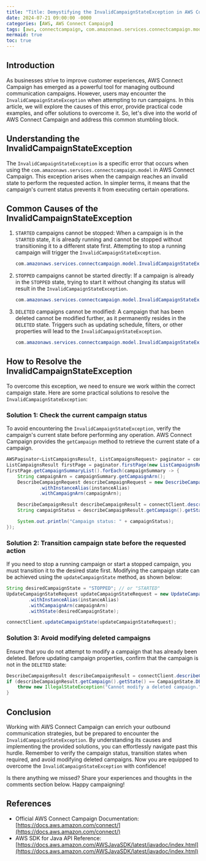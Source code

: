 ```yaml
---
title: "Title: Demystifying the InvalidCampaignStateException in AWS Connect Campaign"
date: 2024-07-21 09:00:00 -0000
categories: [AWS, AWS Connect Campaign]
tags: [aws, connectcampaign, com.amazonaws.services.connectcampaign.model]
mermaid: true
toc: true
---
```



## Introduction
As businesses strive to improve customer experiences, AWS Connect Campaign has emerged as a powerful tool for managing outbound communication campaigns. However, users may encounter the `InvalidCampaignStateException` when attempting to run campaigns. In this article, we will explore the causes of this error, provide practical code examples, and offer solutions to overcome it. So, let's dive into the world of AWS Connect Campaign and address this common stumbling block.

## Understanding the InvalidCampaignStateException
The `InvalidCampaignStateException` is a specific error that occurs when using the `com.amazonaws.services.connectcampaign.model` in AWS Connect Campaign. This exception arises when the campaign reaches an invalid state to perform the requested action. In simpler terms, it means that the campaign's current status prevents it from executing certain operations.

## Common Causes of the InvalidCampaignStateException
1. `STARTED` campaigns cannot be stopped: When a campaign is in the `STARTED` state, it is already running and cannot be stopped without transitioning it to a different state first. Attempting to stop a running campaign will trigger the `InvalidCampaignStateException`.

   ```java
   com.amazonaws.services.connectcampaign.model.InvalidCampaignStateException: Campaign is not STOPPED: CAMPAIGN_ARN
   ```

2. `STOPPED` campaigns cannot be started directly: If a campaign is already in the `STOPPED` state, trying to start it without changing its status will result in the `InvalidCampaignStateException`.

   ```java
   com.amazonaws.services.connectcampaign.model.InvalidCampaignStateException: Campaign is not STARTED: CAMPAIGN_ARN
   ```

3. `DELETED` campaigns cannot be modified: A campaign that has been deleted cannot be modified further, as it permanently resides in the `DELETED` state. Triggers such as updating schedule, filters, or other properties will lead to the `InvalidCampaignStateException`.

   ```java
   com.amazonaws.services.connectcampaign.model.InvalidCampaignStateException: Campaign is in DELETED state: CAMPAIGN_ARN
   ```

## How to Resolve the InvalidCampaignStateException
To overcome this exception, we need to ensure we work within the correct campaign state. Here are some practical solutions to resolve the `InvalidCampaignStateException`:

### Solution 1: Check the current campaign status
To avoid encountering the `InvalidCampaignStateException`, verify the campaign's current state before performing any operation. AWS Connect Campaign provides the `getCampaign` method to retrieve the current state of a campaign.

```java
AWSPaginator<ListCampaignsResult, ListCampaignsRequest> paginator = connectClient.paginator().listCampaigns();
ListCampaignsResult firstPage = paginator.firstPage(new ListCampaignsRequest());
firstPage.getCampaignSummaryList().forEach(campaignSummary -> {
    String campaignArn = campaignSummary.getCampaignArn();
    DescribeCampaignRequest describeCampaignRequest = new DescribeCampaignRequest()
            .withInstanceAlias(instanceAlias)
            .withCampaignArn(campaignArn);

    DescribeCampaignResult describeCampaignResult = connectClient.describeCampaign(describeCampaignRequest);
    String campaignStatus = describeCampaignResult.getCampaign().getState().name();

    System.out.println("Campaign status: " + campaignStatus);
});
```

### Solution 2: Transition campaign state before the requested action
If you need to stop a running campaign or start a stopped campaign, you must transition it to the desired state first. Modifying the campaign state can be achieved using the `updateCampaignState` method, as shown below:

```java
String desiredCampaignState = "STOPPED"; // or "STARTED"
UpdateCampaignStateRequest updateCampaignStateRequest = new UpdateCampaignStateRequest()
        .withInstanceAlias(instanceAlias)
        .withCampaignArn(campaignArn)
        .withState(desiredCampaignState);

connectClient.updateCampaignState(updateCampaignStateRequest);
```

### Solution 3: Avoid modifying deleted campaigns
Ensure that you do not attempt to modify a campaign that has already been deleted. Before updating campaign properties, confirm that the campaign is not in the `DELETED` state:

```java
DescribeCampaignResult describeCampaignResult = connectClient.describeCampaign(describeCampaignRequest);
if (describeCampaignResult.getCampaign().getState() == CampaignState.DELETED) {
    throw new IllegalStateException("Cannot modify a deleted campaign.");
}
```

## Conclusion
Working with AWS Connect Campaign can enrich your outbound communication strategies, but be prepared to encounter the `InvalidCampaignStateException`. By understanding its causes and implementing the provided solutions, you can effortlessly navigate past this hurdle. Remember to verify the campaign status, transition states when required, and avoid modifying deleted campaigns. Now you are equipped to overcome the `InvalidCampaignStateException` with confidence!

Is there anything we missed? Share your experiences and thoughts in the comments section below. Happy campaigning!

## References
- Official AWS Connect Campaign Documentation: [https://docs.aws.amazon.com/connect/](https://docs.aws.amazon.com/connect/)
- AWS SDK for Java API Reference: [https://docs.aws.amazon.com/AWSJavaSDK/latest/javadoc/index.html](https://docs.aws.amazon.com/AWSJavaSDK/latest/javadoc/index.html)